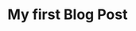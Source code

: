 ---
title: My first Blog Post
description: Learning how to use @nuxt/content to create a blog
img: c-trend.jpg
alt: my first blog post
---